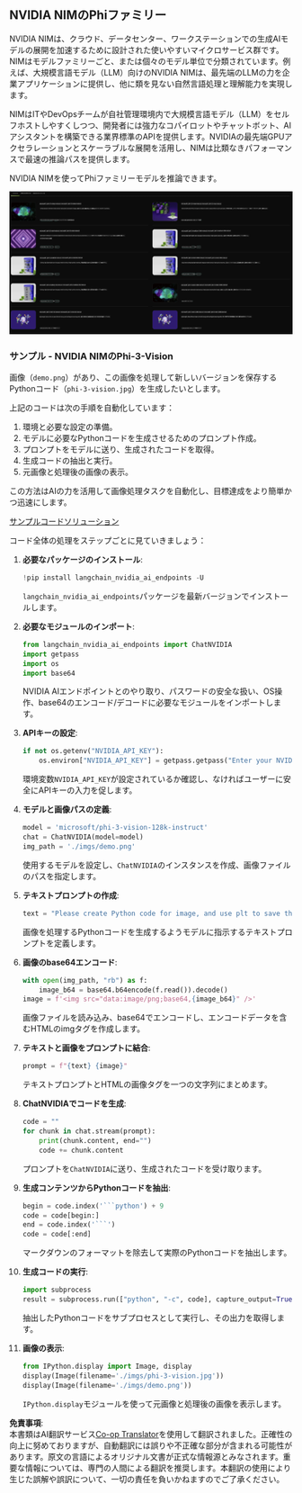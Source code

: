<!--
CO_OP_TRANSLATOR_METADATA:
{
  "original_hash": "7b08e277df2a9307f861ae54bc30c772",
  "translation_date": "2025-05-08T06:21:28+00:00",
  "source_file": "md/01.Introduction/02/06.NVIDIA.md",
  "language_code": "ja"
}
-->
## NVIDIA NIMのPhiファミリー

NVIDIA NIMは、クラウド、データセンター、ワークステーションでの生成AIモデルの展開を加速するために設計された使いやすいマイクロサービス群です。NIMはモデルファミリーごと、または個々のモデル単位で分類されています。例えば、大規模言語モデル（LLM）向けのNVIDIA NIMは、最先端のLLMの力を企業アプリケーションに提供し、他に類を見ない自然言語処理と理解能力を実現します。

NIMはITやDevOpsチームが自社管理環境内で大規模言語モデル（LLM）をセルフホストしやすくしつつ、開発者には強力なコパイロットやチャットボット、AIアシスタントを構築できる業界標準のAPIを提供します。NVIDIAの最先端GPUアクセラレーションとスケーラブルな展開を活用し、NIMは比類なきパフォーマンスで最速の推論パスを提供します。

NVIDIA NIMを使ってPhiファミリーモデルを推論できます。

![nim](../../../../../translated_images/Phi-NIM.09bebb743387ee4a5028d7d4f8fed55e619711b26c8937526b43a2af980f7dcf.ja.png)

### **サンプル - NVIDIA NIMのPhi-3-Vision**

画像（`demo.png`）があり、この画像を処理して新しいバージョンを保存するPythonコード（`phi-3-vision.jpg`）を生成したいとします。

上記のコードは次の手順を自動化しています：

1. 環境と必要な設定の準備。
2. モデルに必要なPythonコードを生成させるためのプロンプト作成。
3. プロンプトをモデルに送り、生成されたコードを取得。
4. 生成コードの抽出と実行。
5. 元画像と処理後の画像の表示。

この方法はAIの力を活用して画像処理タスクを自動化し、目標達成をより簡単かつ迅速にします。

[サンプルコードソリューション](../../../../../code/06.E2E/E2E_Nvidia_NIM_Phi3_Vision.ipynb)

コード全体の処理をステップごとに見ていきましょう：

1. **必要なパッケージのインストール**:
    ```python
    !pip install langchain_nvidia_ai_endpoints -U
    ```  
    `langchain_nvidia_ai_endpoints`パッケージを最新バージョンでインストールします。

2. **必要なモジュールのインポート**:
    ```python
    from langchain_nvidia_ai_endpoints import ChatNVIDIA
    import getpass
    import os
    import base64
    ```  
    NVIDIA AIエンドポイントとのやり取り、パスワードの安全な扱い、OS操作、base64のエンコード/デコードに必要なモジュールをインポートします。

3. **APIキーの設定**:
    ```python
    if not os.getenv("NVIDIA_API_KEY"):
        os.environ["NVIDIA_API_KEY"] = getpass.getpass("Enter your NVIDIA API key: ")
    ```  
    環境変数`NVIDIA_API_KEY`が設定されているか確認し、なければユーザーに安全にAPIキーの入力を促します。

4. **モデルと画像パスの定義**:
    ```python
    model = 'microsoft/phi-3-vision-128k-instruct'
    chat = ChatNVIDIA(model=model)
    img_path = './imgs/demo.png'
    ```  
    使用するモデルを設定し、`ChatNVIDIA`のインスタンスを作成、画像ファイルのパスを指定します。

5. **テキストプロンプトの作成**:
    ```python
    text = "Please create Python code for image, and use plt to save the new picture under imgs/ and name it phi-3-vision.jpg."
    ```  
    画像を処理するPythonコードを生成するようモデルに指示するテキストプロンプトを定義します。

6. **画像のbase64エンコード**:
    ```python
    with open(img_path, "rb") as f:
        image_b64 = base64.b64encode(f.read()).decode()
    image = f'<img src="data:image/png;base64,{image_b64}" />'
    ```  
    画像ファイルを読み込み、base64でエンコードし、エンコードデータを含むHTMLのimgタグを作成します。

7. **テキストと画像をプロンプトに結合**:
    ```python
    prompt = f"{text} {image}"
    ```  
    テキストプロンプトとHTMLの画像タグを一つの文字列にまとめます。

8. **ChatNVIDIAでコードを生成**:
    ```python
    code = ""
    for chunk in chat.stream(prompt):
        print(chunk.content, end="")
        code += chunk.content
    ```  
    プロンプトを`ChatNVIDIA`に送り、生成されたコードを受け取ります。

9. **生成コンテンツからPythonコードを抽出**:
    ```python
    begin = code.index('```python') + 9  
    code = code[begin:]  
    end = code.index('```')
    code = code[:end]
    ```  
    マークダウンのフォーマットを除去して実際のPythonコードを抽出します。

10. **生成コードの実行**:
    ```python
    import subprocess
    result = subprocess.run(["python", "-c", code], capture_output=True)
    ```  
    抽出したPythonコードをサブプロセスとして実行し、その出力を取得します。

11. **画像の表示**:
    ```python
    from IPython.display import Image, display
    display(Image(filename='./imgs/phi-3-vision.jpg'))
    display(Image(filename='./imgs/demo.png'))
    ```  
    `IPython.display`モジュールを使って元画像と処理後の画像を表示します。

**免責事項**:  
本書類はAI翻訳サービス[Co-op Translator](https://github.com/Azure/co-op-translator)を使用して翻訳されました。正確性の向上に努めておりますが、自動翻訳には誤りや不正確な部分が含まれる可能性があります。原文の言語によるオリジナル文書が正式な情報源とみなされます。重要な情報については、専門の人間による翻訳を推奨します。本翻訳の使用により生じた誤解や誤訳について、一切の責任を負いかねますのでご了承ください。